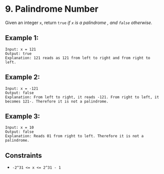 # 9. Palindrome Number

Given an integer ```x```, return ```true``` _if ```x``` is a 
palindrome
, and ```false``` otherwise._

## Example  1:
```
Input: x = 121
Output: true
Explanation: 121 reads as 121 from left to right and from right to left.
```

## Example 2:
```
Input: x = -121
Output: false
Explanation: From left to right, it reads -121. From right to left, it becomes 121-. Therefore it is not a palindrome.
```

## Example 3:
```
Input: x = 10
Output: false
Explanation: Reads 01 from right to left. Therefore it is not a palindrome.
```

## Constraints
- ```-2^31 <= x <= 2^31 - 1```
